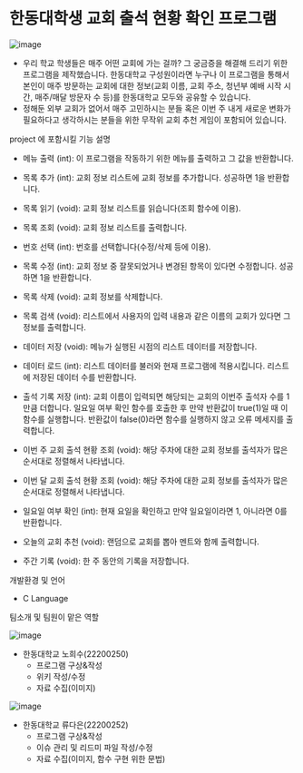 # 한동대학생 교회 출석 현황 확인 프로그램

![image](https://user-images.githubusercontent.com/130723603/236840361-b502ef0d-a3c9-404d-9c91-e9087c930d00.png)

- 우리 학교 학생들은 매주 어떤 교회에 가는 걸까? 그 궁금증을 해결해 드리기 위한 프로그램을 제작했습니다.
한동대학교 구성원이라면 누구나 이 프로그램을 통해서 본인이 매주 방문하는 교회에 대한 정보(교회 이름, 교회 주소, 청년부 예배 시작 시간, 매주/매달 방문자 수 등)를 한동대학교 모두와 공유할 수 있습니다.
- 정해둔 외부 교회가 없어서 매주 고민하시는 분들 혹은 이번 주 내게 새로운 변화가 필요하다고 생각하시는 분들을 위한 무작위 교회 추천 게임이 포함되어 있습니다.

project 에 포함시킬 기능 설명

- 메뉴 출력 (int): 이 프로그램을 작동하기 위한 메뉴를 출력하고 그 값을 반환합니다.

- 목록 추가 (int): 교회 정보 리스트에 교회 정보를 추가합니다. 성공하면 1을 반환합니다.
- 목록 읽기 (void): 교회 정보 리스트를 읽습니다(조회 함수에 이용).
- 목록 조회 (void): 교회 정보 리스트를 출력합니다.
- 번호 선택 (int): 번호를 선택합니다(수정/삭제 등에 이용).
- 목록 수정 (int): 교회 정보 중 잘못되었거나 변경된 항목이 있다면 수정합니다. 성공하면 1을 반환합니다.
- 목록 삭제 (void): 교회 정보를 삭제합니다.
- 목록 검색 (void): 리스트에서 사용자의 입력 내용과 같은 이름의 교회가 있다면 그 정보를 출력합니다.

- 데이터 저장 (void): 메뉴가 실행된 시점의 리스트 데이터를 저장합니다.
- 데이터 로드 (int): 리스트 데이터를 불러와 현재 프로그램에 적용시킵니다. 리스트에 저장된 데이터 수를 반환합니다.

- 출석 기록 저장 (int): 교회 이름이 입력되면 해당되는 교회의 이번주 출석자 수를 1만큼 더합니다. 일요일 여부 확인 함수를 호출한 후 만약 반환값이 true(1)일 때 이 함수를 실행합니다. 반환값이 false(0)라면 함수를 실행하지 않고 오류 메세지를 출력합니다.
- 이번 주 교회 출석 현황 조회 (void): 해당 주차에 대한 교회 정보를 출석자가 많은 순서대로 정렬해서 나타냅니다.
- 이번 달 교회 출석 현황 조회 (void): 해당 주차에 대한 교회 정보를 출석자가 많은 순서대로 정렬해서 나타냅니다.
- 일요일 여부 확인 (int): 현재 요일을 확인하고 만약 일요일이라면 1, 아니라면 0를 반환합니다.
- 오늘의 교회 추천 (void): 랜덤으로 교회를 뽑아 멘트와 함께 출력합니다.

- 주간 기록 (void): 한 주 동안의 기록을 저장합니다.

개발환경 및 언어

- C Language

팀소개 및 팀원이 맡은 역할

![image](https://user-images.githubusercontent.com/130723603/236854940-9b631f0c-1cdd-416e-a43d-7769b5092aac.png)

- 한동대학교 노희수(22200250)
  - 프로그램 구상&작성
  - 위키 작성/수정
  - 자료 수집(이미지)

![image](https://user-images.githubusercontent.com/130723603/236855029-b23a5bc1-0057-4c2a-9c81-d55074d88493.png)

- 한동대학교 류다은(22200252)
  - 프로그램 구상&작성
  - 이슈 관리 및 리드미 파일 작성/수정
  - 자료 수집(이미지, 함수 구현 위한 문법)
